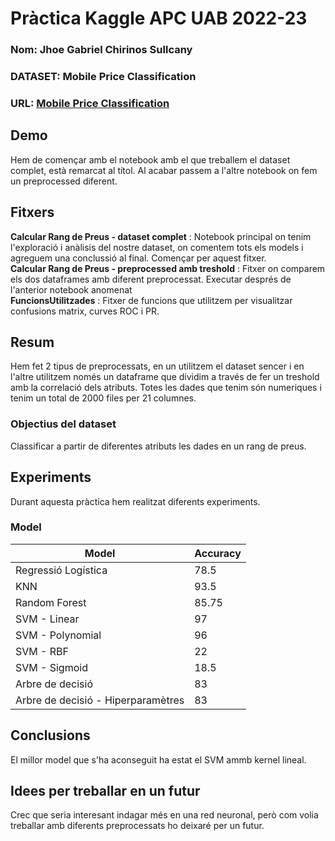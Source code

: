 # Pràctica Kaggle APC UAB 2022-23
### Nom: Jhoe Gabriel Chirinos Sullcany 
### DATASET: Mobile Price Classification
### URL: [Mobile Price Classification](https://www.kaggle.com/datasets/iabhishekofficial/mobile-price-classification)
## Demo
Hem de començar amb el notebook amb el que treballem el dataset complet, està remarcat al títol. Al acabar passem a l'altre notebook on fem un preprocessed diferent.
## Fitxers  
**Calcular Rang de Preus - dataset complet** : Notebook principal on tenim l'exploració i anàlisis del nostre dataset, on comentem tots els models i agreguem una conclussió al final. Començar per aquest fitxer.  
**Calcular Rang de Preus - preprocessed amb treshold** : Fitxer on comparem els dos dataframes amb diferent preprocessat. Executar després de l'anterior notebook anomenat   
**FuncionsUtilitzades** : Fitxer de funcions que utilitzem per visualitzar confusions matrix, curves ROC i PR.
## Resum
Hem fet 2 tipus de preprocessats, en un utilitzem el dataset sencer i en l'altre utilitzem només un dataframe que dividim a través de fer un treshold amb la correlació dels atributs.
Totes les dades que tenim són numeriques i tenim un total de 2000 files per 21 columnes.
### Objectius del dataset
Classificar a partir de diferentes atributs les dades en un rang de preus.
## Experiments
Durant aquesta pràctica hem realitzat diferents experiments.
### Model

| Model| Accuracy |
|--|--|
| Regressió Logística | 78.5 |
| KNN | 93.5 |
| Random Forest | 85.75 |
| SVM - Linear | 97 |
| SVM - Polynomial | 96|
| SVM - RBF | 22 |
| SVM - Sigmoid | 18.5 |
| Arbre de decisió | 83 |
| Arbre de decisió - Hiperparamètres | 83 |

## Conclusions
El millor model que s'ha aconseguit ha estat el SVM ammb kernel lineal.
## Idees per treballar en un futur
Crec que seria interesant indagar més en una red neuronal, però com volia treballar amb diferents preprocessats ho deixaré per un futur.
